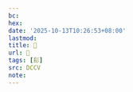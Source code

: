 ```yaml
---
bc:
hex:
date: '2025-10-13T10:26:53+08:00'
lastmod:
title: 􃳻
url: 􃳻
tags: [髟]
src: DCCV
note:
---
```

